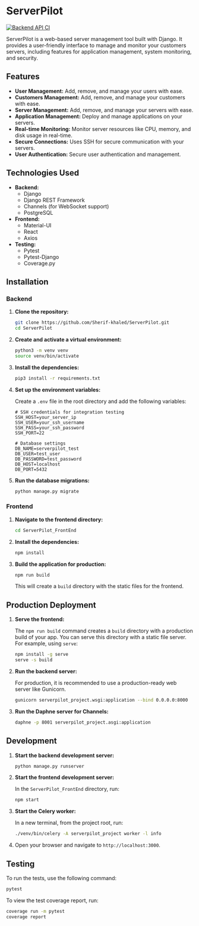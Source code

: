 # ServerPilot

[![Backend API CI](https://github.com/Sherif-khaled/ServerPilot/actions/workflows/backend_api_ci.yml/badge.svg)](https://github.com/Sherif-khaled/ServerPilot/actions/workflows/backend_api_ci.yml)

ServerPilot is a web-based server management tool built with Django. It provides a user-friendly interface to manage and monitor your customers servers, including features for application management, system monitoring, and security.

## Features

*   **User Management:** Add, remove, and manage your users with ease.
*   **Customers Management:** Add, remove, and manage your customers with ease.
*   **Server Management:** Add, remove, and manage your servers with ease.
*   **Application Management:** Deploy and manage applications on your servers.
*   **Real-time Monitoring:** Monitor server resources like CPU, memory, and disk usage in real-time.
*   **Secure Connections:** Uses SSH for secure communication with your servers.
*   **User Authentication:** Secure user authentication and management.

## Technologies Used

*   **Backend:**
    *   Django
    *   Django REST Framework
    *   Channels (for WebSocket support)
    *   PostgreSQL
*   **Frontend:**
    *   Material-UI
    *   React
    *   Axios
*   **Testing:**
    *   Pytest
    *   Pytest-Django
    *   Coverage.py

## Installation

### Backend

1.  **Clone the repository:**

    ```bash
    git clone https://github.com/Sherif-khaled/ServerPilot.git
    cd ServerPilot
    ```

2.  **Create and activate a virtual environment:**

    ```bash
    python3 -m venv venv
    source venv/bin/activate
    ```

3.  **Install the dependencies:**

    ```bash
    pip3 install -r requirements.txt
    ```

4.  **Set up the environment variables:**

    Create a `.env` file in the root directory and add the following variables:

    ```
    # SSH credentials for integration testing
    SSH_HOST=your_server_ip
    SSH_USER=your_ssh_username
    SSH_PASS=your_ssh_password
    SSH_PORT=22

    # Database settings
    DB_NAME=serverpilot_test
    DB_USER=test_user
    DB_PASSWORD=test_password
    DB_HOST=localhost
    DB_PORT=5432
    ```

5.  **Run the database migrations:**

    ```bash
    python manage.py migrate
    ```

### Frontend

1.  **Navigate to the frontend directory:**

    ```bash
    cd ServerPilot_FrontEnd
    ```

2.  **Install the dependencies:**

    ```bash
    npm install
    ```

3.  **Build the application for production:**

    ```bash
    npm run build
    ```

    This will create a `build` directory with the static files for the frontend.

## Production Deployment

1.  **Serve the frontend:**

    The `npm run build` command creates a `build` directory with a production build of your app. You can serve this directory with a static file server. For example, using `serve`:

    ```bash
    npm install -g serve
    serve -s build
    ```

2.  **Run the backend server:**

    For production, it is recommended to use a production-ready web server like Gunicorn.

    ```bash
    gunicorn serverpilot_project.wsgi:application --bind 0.0.0.0:8000
    ```

3.  **Run the Daphne server for Channels:**

    ```bash
    daphne -p 8001 serverpilot_project.asgi:application
    ```

## Development

1.  **Start the backend development server:**

    ```bash
    python manage.py runserver
    ```

2.  **Start the frontend development server:**

    In the `ServerPilot_FrontEnd` directory, run:

    ```bash
    npm start
    ```

3.  **Start the Celery worker:**

    In a new terminal, from the project root, run:
    
    ```bash
    ./venv/bin/celery -A serverpilot_project worker -l info
    ```

4.  Open your browser and navigate to `http://localhost:3000`.

## Testing

To run the tests, use the following command:

```bash
pytest
```

To view the test coverage report, run:

```bash
coverage run -m pytest
coverage report
```
